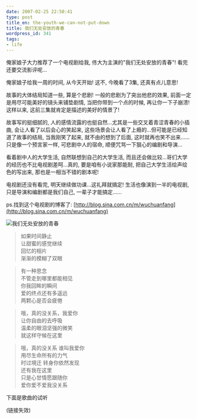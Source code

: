 ```yaml
---
date: 2007-02-25 22:50:41
type: post
title_en: the-youth-we-can-not-put-down
title: 我们无处安放的青春
wordpress_id: 341
tags:
- life
---
```


俺家娘子大力推荐了一个电视剧给我, 佟大为主演的"我们无处安放的青春"! 看完还要交流影评呢...

俺家娘子给我一周的时间, 从今天开始! 这不, 今晚看了3集, 还真有点儿意思!

故事的大体结局知道一些, 算是个悲剧! 一般的悲剧为了突出他悲的效果, 前面一定是用尽可能美好的镜头来铺垫剧情, 当把你带到一个点的时候, 再让你一下子崩溃! 这样以来, 这前三集就肯定是描述的美好的情景了!

故事写的挺细腻的, 人的感情流露的也挺自然...尤其是一些交叉着青涩青春的小插曲, 会让人看了以后会心的笑起来, 这些场景会让人看了上瘾的...但可能是已经知道了故事的结局, 当我刚笑了起来, 就不由的想到了后面, 这时就再也笑不出来......只是像一个预言家一样, 可悲剧中人的宿命, 顺便咒骂一下狠心的编剧和导演...

看着剧中人的大学生活, 自然联想到自己的大学生活, 而且还会做比较...哥们大学的经历也不比电视剧差呵...真的, 要是咱有小说家那能耐, 把自己大学生活绘声绘色的写出来, 那也是一相当不错的剧本呢!

电视剧还没有看完, 明天继续做功课...这礼拜就搞定! 生活也像演到一半的电视剧, 只是导演和编剧都是我们自己, 一辈子才能搞定......

ps.找到这个电视剧的博客了: [http://blog.sina.com.cn/m/wuchuanfang](http://blog.sina.com.cn/m/wuchuanfang)

![我们无处安放的青春](http://album.sina.com.cn/pic/4bf92b4502000h74)

> 如果时间静止  
让甜蜜的感觉继续  
回忆的相片  
渐渐的模糊了双眼

> 有一种思念  
不管走到哪里都能相见  
你我回眸的瞬间  
爱的终点还有多遥远  
两颗心是否会疲倦

> 哦，真的没关系，我爱你  
让你自由的去呼吸  
温柔的眼泪坚强的微笑  
就这样守候在这里

> 哦，真的没关系 谁叫我爱你  
用尽生命所有的力气  
时过境迁 转身你依然发现  
还有我在这里  
只是心甘情愿跟随你  
爱你爱不爱我没关系

下面是歌曲的试听

(链接失效)